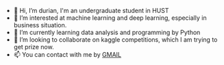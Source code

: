 - 👋 Hi, I’m durian, I'm an undergraduate student in HUST
- 👀 I’m interested at machine learning and deep learning, especially in business situation.
- 🌱 I’m currently learning data analysis and programming by Python
- 💞️ I’m looking to collaborate on kaggle competitions, which I am trying to get prize now.
- 📫 You can contact with me by [GMAIL](<zhangjinhongnbnb@gmail.com>)


<!---
zjh22/zjh22 is a ✨ special ✨ repository because its `README.md` (this file) appears on your GitHub profile.
You can click the Preview link to take a look at your changes.
--->
